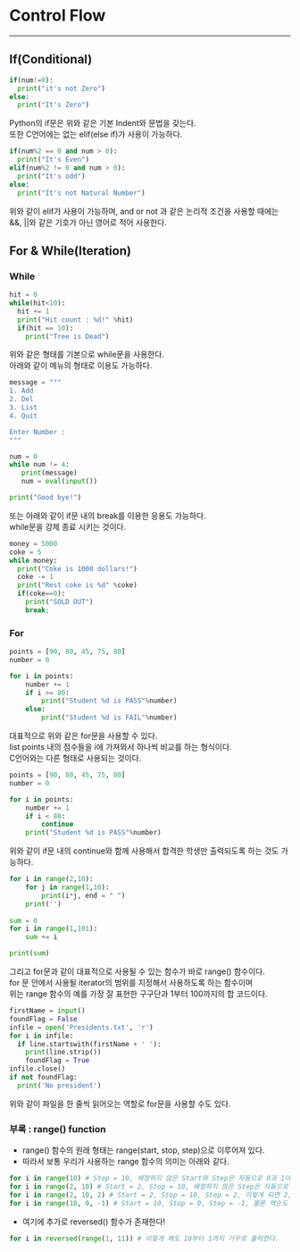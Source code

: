 # Control Flow
---

## If(Conditional)
```python
if(num!=0):
  print("it's not Zero")
else:
  print("It's Zero")
```

Python의 if문은 위와 같은 기본 Indent와 문법을 갖는다.  
또한 C언어에는 없는 elif(else if)가 사용이 가능하다.  

```python
if(num%2 == 0 and num > 0):
  print("It's Even")
elif(num%2 != 0 and num > 0):
  print("It's odd")
else:
  print("It's not Natural Number")
```

위와 같이 elif가 사용이 가능하며, and or not 과 같은 논리적 조건을 사용할 때에는  
&&, ||와 같은 기호가 아닌 영어로 적어 사용한다.  

## For & While(Iteration)

### While
```python
hit = 0
while(hit<10):
  hit += 1
  print("Hit count : %d!" %hit)
  if(hit == 10):
    print("Tree is Dead")
 ```
 
 위와 같은 형태를 기본으로 while문을 사용한다.  
 아래와 같이 메뉴의 형태로 이용도 가능하다.  
 
 ```python
message = """
1. Add
2. Del
3. List
4. Quit

Enter Number : 
"""

num = 0
while num != 4:
    print(message)
    num = eval(input())

print("Good bye!")
```

또는 아래와 같이 if문 내의 break를 이용한 응용도 가능하다.  
while문을 강제 종료 시키는 것이다.

```python
money = 5000
coke = 5 
while money:
  print("Coke is 1000 dollars!")
  coke -= 1
  print("Rest coke is %d" %coke)
  if(coke==0):
    print("SOLD OUT")
    break;
```

### For
```python
points = [90, 80, 45, 75, 80]
number = 0

for i in points:
    number += 1
    if i >= 80:
        print("Student %d is PASS"%number)
    else:
        print("Student %d is FAIL"%number)
```

대표적으로 위와 같은 for문을 사용할 수 있다.  
list points 내의 점수들을 i에 가져와서 하나씩 비교를 하는 형식이다.  
C언어와는 다른 형태로 사용되는 것이다.  

```python
points = [90, 80, 45, 75, 80]
number = 0

for i in points:
    number += 1
    if i < 80:
        continue
    print("Student %d is PASS"%number)
```
위와 같이 if문 내의 continue와 함께 사용해서 합격한 학생만 출력되도록 하는 것도 가능하다.  

```python
for i in range(2,10):
    for j in range(1,10):
        print(i*j, end = " ")
    print('')
    
sum = 0
for i in range(1,101):
    sum += i

print(sum)
```
그리고 for문과 같이 대표적으로 사용될 수 있는 함수가 바로 range() 함수이다.  
for 문 안에서 사용될 iterator의 범위를 지정해서 사용하도록 하는 함수이며  
위는 range 함수의 예를 가장 잘 표현한 구구단과 1부터 100까지의 합 코드이다.  

```python
firstName = input()
foundFlag = False
infile = open('Presidents.txt', 'r')
for i in infile:
  if line.startswith(firstName + ' '):
    print(line.strip())
    foundFlag = True
infile.close()
if not foundFlag:
  print('No president')
```
위와 같이 파일을 한 줄씩 읽어오는 역할로 for문을 사용할 수도 있다.  

### 부록 : range() function
- range() 함수의 원래 형태는 range(start, stop, step)으로 이루어져 있다.
- 따라서 보통 우리가 사용하는 range 함수의 의미는 아래와 같다.
```python
for i in range(10) # Stop = 10, 배정하지 않은 Start와 Step은 자동으로 0과 1이 된다. 즉, 0~9까지 순회.
for i in range(2, 10) # Start = 2, Stop = 10, 배정하지 않은 Step은 자동으로 1이 된다. 즉, 2~9까지 순회.
for i in range(2, 10, 2) # Start = 2, Stop = 10, Step = 2, 이렇게 되면 2, 4, 6, 8 이 된다.
for i in range(10, 0, -1) # Start = 10, Stop = 0, Step = -1, 물론 역순도 가능하다. 10에서 1 까지 1씩 빼며 내려온다.
```
- 여기에 추가로 reversed() 함수가 존재한다!
```python
for i in reversed(range(1, 11)) # 이렇게 해도 10부터 1까지 거꾸로 출력한다.
```
